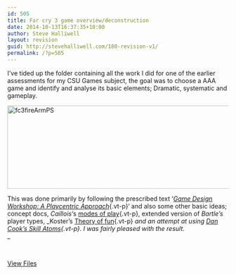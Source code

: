```yaml
---
id: 505
title: Far cry 3 game overview/deconstruction
date: 2014-10-13T16:37:35+10:00
author: Steve Halliwell
layout: revision
guid: http://stevehalliwell.com/180-revision-v1/
permalink: /?p=505
---
```

I&#8217;ve tided up the folder containing all the work I did for one of the earlier assessments for my CSU Games subject, the goal was to choose a AAA game and identify and analyse its basic elements; Dramatic, systematic and gameplay.

<img loading="lazy" class="alignnone size-full wp-image-188" alt="fc3fireArmPS" src="http://stevehalliwell.com/wp-content/uploads/2013/11/fc3fireArmPS.png" width="588" height="189" srcset="http://stevehalliwell.com/wp-content/uploads/2013/11/fc3fireArmPS.png 588w, http://stevehalliwell.com/wp-content/uploads/2013/11/fc3fireArmPS-300x96.png 300w" sizes="(max-width: 588px) 100vw, 588px" /> 

This was done primarily by following the prescribed text &#8216;[_Game Design Workshop: A Playcentric Approach_](http://www.amazon.com/Game-Design-Workshop-Playcentric-Innovative/dp/0240809742){.vt-p}&#8216; and also some other basic ideas; concept docs, _Caillois_&#8216;s [modes of play](http://books.google.com.au/books?id=mQfIAAAACAAJ&redir_esc=y){.vt-p}, extended version of _Bartle&#8217;s_ player types, _Koster&#8217;s [Theory of fun](http://www.theoryoffun.com/){.vt-p} _and an attempt at using _[Dan Cook&#8217;s Skill Atoms](http://www.gamasutra.com/view/feature/129948/the_chemistry_of_game_design.php?page=3){.vt-p}._ I was fairly pleased with the result._  
_ 

&nbsp;

[View Files](https://drive.google.com/folderview?id=0B3IiDGqoOqoSNnkza1VYcjVQYVE&usp=sharing)